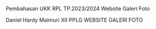 Pembahasan UKK RPL TP.2023/2024 Website Galeri Foto

Daniel Hardy Maimuri 
XII PPLG
WEBSITE GALERI FOTO
